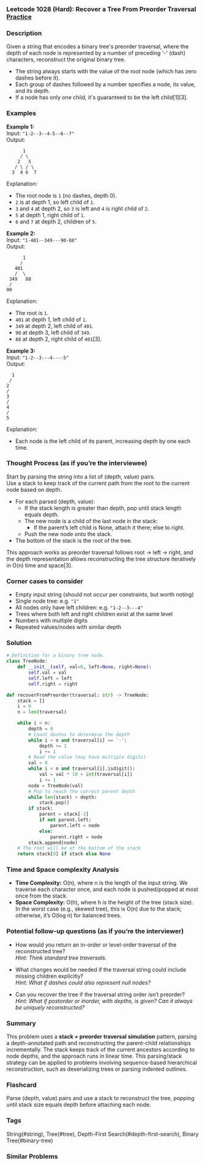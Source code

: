 ### Leetcode 1028 (Hard): Recover a Tree From Preorder Traversal [Practice](https://leetcode.com/problems/recover-a-tree-from-preorder-traversal)

### Description  
Given a string that encodes a binary tree's preorder traversal, where the depth of each node is represented by a number of preceding '-' (dash) characters, reconstruct the original binary tree.

- The string always starts with the value of the root node (which has zero dashes before it).
- Each group of dashes followed by a number specifies a node, its value, and its depth.
- If a node has only one child, it's guaranteed to be the left child[1][3].

### Examples  

**Example 1:**  
Input: `"1-2--3--4-5--6--7"`  
Output:  
```
      1
     / \
    2   5
   / \ / \
  3  4 6  7
```
Explanation:  
- The root node is `1` (no dashes, depth 0).
- `2` is at depth 1, so left child of `1`.
- `3` and `4` at depth 2, so `3` is left and `4` is right child of `2`.
- `5` at depth 1, right child of `1`.
- `6` and `7` at depth 2, children of `5`.

**Example 2:**  
Input: `"1-401--349---90-88"`  
Output:  
```
      1
     /
   401
   /  \
 349   88
 /
90
```
Explanation:  
- The root is `1`.
- `401` at depth 1, left child of `1`.
- `349` at depth 2, left child of `401`.
- `90` at depth 3, left child of `349`.
- `88` at depth 2, right child of `401`[3].

**Example 3:**  
Input: `"1-2--3---4----5"`  
Output:  
```
  1
 /
2
/
3
/
4
/
5
```
Explanation:  
- Each node is the left child of its parent, increasing depth by one each time.

### Thought Process (as if you’re the interviewee)

Start by parsing the string into a list of (depth, value) pairs.  
Use a stack to keep track of the current path from the root to the current node based on depth.

- For each parsed (depth, value):
  - If the stack length is greater than depth, pop until stack length equals depth.
  - The new node is a child of the last node in the stack:  
    - If the parent’s left child is None, attach it there; else to right.
  - Push the new node onto the stack.
- The bottom of the stack is the root of the tree.

This approach works as preorder traversal follows root → left → right, and the depth representation allows reconstructing the tree structure iteratively in O(n) time and space[3].

### Corner cases to consider  
- Empty input string (should not occur per constraints, but worth noting)
- Single node tree: e.g. `"1"`
- All nodes only have left children: e.g. `"1-2--3---4"`
- Trees where both left and right children exist at the same level
- Numbers with multiple digits
- Repeated values/nodes with similar depth

### Solution

```python
# Definition for a binary tree node.
class TreeNode:
    def __init__(self, val=0, left=None, right=None):
        self.val = val
        self.left = left
        self.right = right

def recoverFromPreorder(traversal: str) -> TreeNode:
    stack = []
    i = 0
    n = len(traversal)

    while i < n:
        depth = 0
        # Count dashes to determine the depth
        while i < n and traversal[i] == '-':
            depth += 1
            i += 1
        # Read the value (may have multiple digits)
        val = 0
        while i < n and traversal[i].isdigit():
            val = val * 10 + int(traversal[i])
            i += 1
        node = TreeNode(val)
        # Pop to reach the correct parent depth
        while len(stack) > depth:
            stack.pop()
        if stack:
            parent = stack[-1]
            if not parent.left:
                parent.left = node
            else:
                parent.right = node
        stack.append(node)
    # The root will be at the bottom of the stack
    return stack[0] if stack else None
```

### Time and Space complexity Analysis  

- **Time Complexity:** O(n), where n is the length of the input string. We traverse each character once, and each node is pushed/popped at most once from the stack.
- **Space Complexity:** O(h), where h is the height of the tree (stack size). In the worst case (e.g., skewed tree), this is O(n) due to the stack; otherwise, it’s O(log n) for balanced trees.

### Potential follow-up questions (as if you’re the interviewer)  

- How would you return an in-order or level-order traversal of the reconstructed tree?  
  *Hint: Think standard tree traversals.*

- What changes would be needed if the traversal string could include missing children explicitly?  
  *Hint: What if dashes could also represent null nodes?*

- Can you recover the tree if the traversal string order isn’t preorder?  
  *Hint: What if postorder or inorder, with depths, is given? Can it always be uniquely reconstructed?*

### Summary
This problem uses a **stack + preorder traversal simulation** pattern, parsing a depth-annotated path and reconstructing the parent-child relationships incrementally. The stack keeps track of the current ancestors according to node depths, and the approach runs in linear time. This parsing/stack strategy can be applied to problems involving sequence-based hierarchical reconstruction, such as deserializing trees or parsing indented outlines.


### Flashcard
Parse (depth, value) pairs and use a stack to reconstruct the tree, popping until stack size equals depth before attaching each node.

### Tags
String(#string), Tree(#tree), Depth-First Search(#depth-first-search), Binary Tree(#binary-tree)

### Similar Problems
